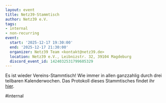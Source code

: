 ```yaml
---
layout: event
title: Netz39-Stammtisch
author: Netz39 e.V.
tags:
- internal
- non-recurring
event:
  start: '2025-12-17 19:30:00'
  end: '2025-12-17 21:30:00'
  organizer: Netz39 Team <kontakt@netz39.de>
  location: Netz39 e.V., Leibnizstr. 32, 39104 Magdeburg
  discord_event_id: 1424032531799605329
---
```

Es ist wieder Vereins-Stammtisch! Wie immer in allen ganzzahlig durch drei teilbaren Kalenderwochen. Das Protokoll dieses Stammtisches findet ihr [hier](https://wiki.netz39.de/stammtisch:2025:2025-12-17).

#internal